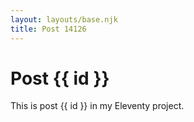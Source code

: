 ```yaml
---
layout: layouts/base.njk
title: Post 14126
---
```


# Post {{ id }}

This is post {{ id }} in my Eleventy project.
